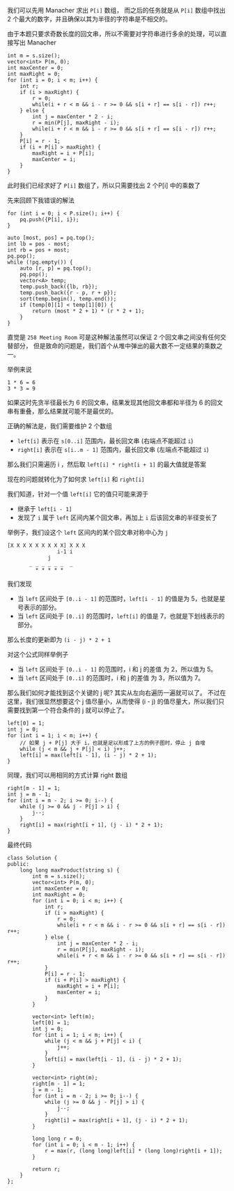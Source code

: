 我们可以先用 Manacher 求出 `P[i]` 数组，
而之后的任务就是从 `P[i]` 数组中找出 2 个最大的数字，并且确保以其为半径的字符串是不相交的。

由于本题只要求奇数长度的回文串，所以不需要对字符串进行多余的处理，可以直接写出 Manacher

```
int m = s.size();
vector<int> P(m, 0);
int maxCenter = 0;
int maxRight = 0;
for (int i = 0; i < m; i++) {
    int r;
    if (i > maxRight) {
        r = 0;
        while(i + r < m && i - r >= 0 && s[i + r] == s[i - r]) r++;
    } else {
        int j = maxCenter * 2 - i;
        r = min(P[j], maxRight - i);
        while(i + r < m && i - r >= 0 && s[i + r] == s[i - r]) r++;
    }
    P[i] = r - 1;
    if (i + P[i] > maxRight) {
        maxRight = i + P[i];
        maxCenter = i;
    }
}
```

此时我们已经求好了 `P[i]` 数组了，所以只需要找出 2 个P[i] 中的乘数了

先来回顾下我错误的解法

```
for (int i = 0; i < P.size(); i++) {
    pq.push({P[i], i});
}

auto [most, pos] = pq.top();
int lb = pos - most;
int rb = pos + most;
pq.pop();
while (!pq.empty()) {
    auto [r, p] = pq.top();
    pq.pop();
    vector<A> temp;
    temp.push_back({lb, rb});
    temp.push_back({r - p, r + p});
    sort(temp.begin(), temp.end());
    if (temp[0][1] < temp[1][0]) {
        return (most * 2 + 1) * (r * 2 + 1);
    }
}
```

直觉是 `258 Meeting Room` 可是这种解法虽然可以保证 2 个回文串之间没有任何交替部分，
但是致命的问题是，我们首个从堆中弹出的最大数不一定结果的乘数之一。

举例来说
```
1 * 6 = 6
3 * 3 = 9
```
如果这时先贪半径最长为 6 的回文串，结果发现其他回文串都和半径为 6 的回文串有重叠，那么结果就可能不是最优的。

正确的解法是，我们需要维护 2 个数组
- `left[i]` 表示在 `s[0..i]` 范围内，最长回文串 (右端点不能超过 `i`)
- `right[i]` 表示在 `s[i..m - 1]` 范围内，最长回文串 (左端点不能超过 `i`)

那么我们只需遍历 i ，然后取 `left[i] * right[i + 1]` 的最大值就是答案

现在的问题就转化为了如何求 `left[i]` 和 `right[i]`

我们知道，针对一个值 `left[i]` 它的值只可能来源于
- 继承于 `left[i - 1]`
- 发现了 `i` 属于 `left` 区间内某个回文串，再加上 `i` 后该回文串的半径变长了

举例子，我们设这个 `left` 区间内的某个回文串对称中心为 `j`
```
[X X X X X X X X X] X X X
                i-1 i
             j
       _ _ _ _ _ _  _ 
         * * * * *
```

我们发现
- 当 `left` 区间处于 `[0..i - 1]` 的范围时，`left[i - 1]` 的值是为 5，也就是星号表示的部分。
- 当 `left` 区间处于 `[0..i]` 的范围时，`left[i]` 的值是 7，也就是下划线表示的部分。

那么长度的更新即为 `(i - j) * 2 + 1`

对这个公式同样举例子
- 当 `left` 区间处于 `[0..i - 1]` 的范围时，i 和 j 的差值 为 2，所以值为 5。
- 当 `left` 区间处于 `[0..i]` 的范围时，i 和 j 的差值 为 3，所以值为 7。

那么我们如何才能找到这个关键的 j 呢? 其实从左向右遍历一遍就可以了。
不过在这里，我们很显然想要这个 j 值尽量小，从而使得 (i - j) 的值尽量大，所以我们只需要找到第一个符合条件的 j 就可以停止了。
```
left[0] = 1;
int j = 0;
for (int i = 1; i < m; i++) {
    // 如果 j + P[j] 大于 i，也就是足以形成了上方的例子图时，停止 j 自增
    while (j < m && j + P[j] < i) j++;
    left[i] = max(left[i - 1], (i - j) * 2 + 1);
}
```

同理，我们可以用相同的方式计算 right 数组
```
right[m - 1] = 1;
int j = m - 1;
for (int i = m - 2; i >= 0; i--) {
    while (j >= 0 && j - P[j] > i) {
        j--;
    }
    right[i] = max(right[i + 1], (j - i) * 2 + 1);
}
```

最终代码
```
class Solution {
public:
    long long maxProduct(string s) {
        int m = s.size();
        vector<int> P(m, 0);
        int maxCenter = 0;
        int maxRight = 0;
        for (int i = 0; i < m; i++) {
            int r;
            if (i > maxRight) {
                r = 0;
                while(i + r < m && i - r >= 0 && s[i + r] == s[i - r]) r++;
            } else {
                int j = maxCenter * 2 - i;
                r = min(P[j], maxRight - i);
                while(i + r < m && i - r >= 0 && s[i + r] == s[i - r]) r++;
            }
            P[i] = r - 1;
            if (i + P[i] > maxRight) {
                maxRight = i + P[i];
                maxCenter = i;
            }
        }
        
        vector<int> left(m);
        left[0] = 1; 
        int j = 0;
        for (int i = 1; i < m; i++) {
            while (j < m && j + P[j] < i) {
                j++;
            }
            left[i] = max(left[i - 1], (i - j) * 2 + 1);
        }
        
        vector<int> right(m);
        right[m - 1] = 1;
        j = m - 1;
        for (int i = m - 2; i >= 0; i--) {
            while (j >= 0 && j - P[j] > i) {
                j--;
            }
            right[i] = max(right[i + 1], (j - i) * 2 + 1);
        }
        
        long long r = 0;
        for (int i = 0; i < m - 1; i++) {
            r = max(r, (long long)left[i] * (long long)right[i + 1]);
        }
        
        return r;
    }
};
```